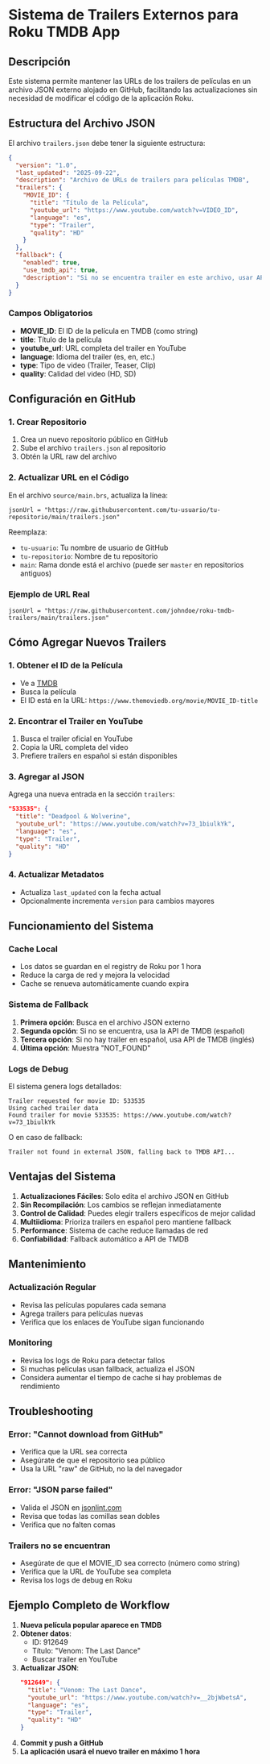 # Sistema de Trailers Externos para Roku TMDB App

## Descripción

Este sistema permite mantener las URLs de los trailers de películas en un archivo JSON externo alojado en GitHub, facilitando las actualizaciones sin necesidad de modificar el código de la aplicación Roku.

## Estructura del Archivo JSON

El archivo `trailers.json` debe tener la siguiente estructura:

```json
{
  "version": "1.0",
  "last_updated": "2025-09-22",
  "description": "Archivo de URLs de trailers para películas TMDB",
  "trailers": {
    "MOVIE_ID": {
      "title": "Título de la Película",
      "youtube_url": "https://www.youtube.com/watch?v=VIDEO_ID",
      "language": "es",
      "type": "Trailer",
      "quality": "HD"
    }
  },
  "fallback": {
    "enabled": true,
    "use_tmdb_api": true,
    "description": "Si no se encuentra trailer en este archivo, usar API de TMDB como respaldo"
  }
}
```

### Campos Obligatorios

- **MOVIE_ID**: El ID de la película en TMDB (como string)
- **title**: Título de la película
- **youtube_url**: URL completa del trailer en YouTube
- **language**: Idioma del trailer (es, en, etc.)
- **type**: Tipo de video (Trailer, Teaser, Clip)
- **quality**: Calidad del video (HD, SD)

## Configuración en GitHub

### 1. Crear Repositorio

1. Crea un nuevo repositorio público en GitHub
2. Sube el archivo `trailers.json` al repositorio
3. Obtén la URL raw del archivo

### 2. Actualizar URL en el Código

En el archivo `source/main.brs`, actualiza la línea:

```brightscript
jsonUrl = "https://raw.githubusercontent.com/tu-usuario/tu-repositorio/main/trailers.json"
```

Reemplaza:
- `tu-usuario`: Tu nombre de usuario de GitHub
- `tu-repositorio`: Nombre de tu repositorio
- `main`: Rama donde está el archivo (puede ser `master` en repositorios antiguos)

### Ejemplo de URL Real
```brightscript
jsonUrl = "https://raw.githubusercontent.com/johndoe/roku-tmdb-trailers/main/trailers.json"
```

## Cómo Agregar Nuevos Trailers

### 1. Obtener el ID de la Película

- Ve a [TMDB](https://www.themoviedb.org/)
- Busca la película
- El ID está en la URL: `https://www.themoviedb.org/movie/MOVIE_ID-title`

### 2. Encontrar el Trailer en YouTube

1. Busca el trailer oficial en YouTube
2. Copia la URL completa del video
3. Prefiere trailers en español si están disponibles

### 3. Agregar al JSON

Agrega una nueva entrada en la sección `trailers`:

```json
"533535": {
  "title": "Deadpool & Wolverine",
  "youtube_url": "https://www.youtube.com/watch?v=73_1biulkYk",
  "language": "es",
  "type": "Trailer",
  "quality": "HD"
}
```

### 4. Actualizar Metadatos

- Actualiza `last_updated` con la fecha actual
- Opcionalmente incrementa `version` para cambios mayores

## Funcionamiento del Sistema

### Cache Local

- Los datos se guardan en el registry de Roku por 1 hora
- Reduce la carga de red y mejora la velocidad
- Cache se renueva automáticamente cuando expira

### Sistema de Fallback

1. **Primera opción**: Busca en el archivo JSON externo
2. **Segunda opción**: Si no se encuentra, usa la API de TMDB (español)
3. **Tercera opción**: Si no hay trailer en español, usa API de TMDB (inglés)
4. **Última opción**: Muestra "NOT_FOUND"

### Logs de Debug

El sistema genera logs detallados:

```
Trailer requested for movie ID: 533535
Using cached trailer data
Found trailer for movie 533535: https://www.youtube.com/watch?v=73_1biulkYk
```

O en caso de fallback:

```
Trailer not found in external JSON, falling back to TMDB API...
```

## Ventajas del Sistema

1. **Actualizaciones Fáciles**: Solo edita el archivo JSON en GitHub
2. **Sin Recompilación**: Los cambios se reflejan inmediatamente
3. **Control de Calidad**: Puedes elegir trailers específicos de mejor calidad
4. **Multiidioma**: Prioriza trailers en español pero mantiene fallback
5. **Performance**: Sistema de cache reduce llamadas de red
6. **Confiabilidad**: Fallback automático a API de TMDB

## Mantenimiento

### Actualización Regular

- Revisa las películas populares cada semana
- Agrega trailers para películas nuevas
- Verifica que los enlaces de YouTube sigan funcionando

### Monitoring

- Revisa los logs de Roku para detectar fallos
- Si muchas películas usan fallback, actualiza el JSON
- Considera aumentar el tiempo de cache si hay problemas de rendimiento

## Troubleshooting

### Error: "Cannot download from GitHub"

- Verifica que la URL sea correcta
- Asegúrate de que el repositorio sea público
- Usa la URL "raw" de GitHub, no la del navegador

### Error: "JSON parse failed"

- Valida el JSON en [jsonlint.com](https://jsonlint.com/)
- Revisa que todas las comillas sean dobles
- Verifica que no falten comas

### Trailers no se encuentran

- Asegúrate de que el MOVIE_ID sea correcto (número como string)
- Verifica que la URL de YouTube sea completa
- Revisa los logs de debug en Roku

## Ejemplo Completo de Workflow

1. **Nueva película popular aparece en TMDB**
2. **Obtener datos**:
   - ID: 912649
   - Título: "Venom: The Last Dance"
   - Buscar trailer en YouTube
3. **Actualizar JSON**:
   ```json
   "912649": {
     "title": "Venom: The Last Dance",
     "youtube_url": "https://www.youtube.com/watch?v=__2bjWbetsA",
     "language": "es",
     "type": "Trailer",
     "quality": "HD"
   }
   ```
4. **Commit y push a GitHub**
5. **La aplicación usará el nuevo trailer en máximo 1 hora**